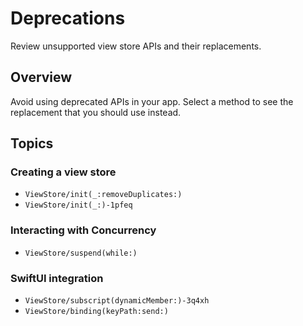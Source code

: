 # Deprecations

Review unsupported view store APIs and their replacements.

## Overview

Avoid using deprecated APIs in your app. Select a method to see the replacement that you should use instead.

## Topics

### Creating a view store

- ``ViewStore/init(_:removeDuplicates:)``
- ``ViewStore/init(_:)-1pfeq``

### Interacting with Concurrency

- ``ViewStore/suspend(while:)``

### SwiftUI integration

- ``ViewStore/subscript(dynamicMember:)-3q4xh``
- ``ViewStore/binding(keyPath:send:)``
